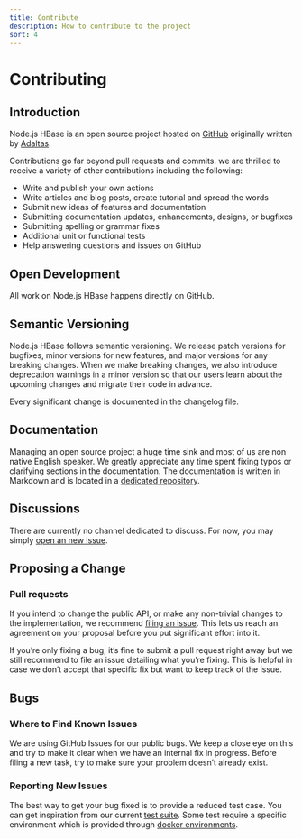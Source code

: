 ```yaml
---
title: Contribute
description: How to contribute to the project
sort: 4
---
```


# Contributing

## Introduction

Node.js HBase is an open source project hosted on [GitHub](https://github.com/adaltas/node-hbase) originally written by [Adaltas](http://www.adaltas.com).

Contributions go far beyond pull requests and commits. we are thrilled to receive a variety of other contributions including the following:

- Write and publish your own actions
- Write articles and blog posts, create tutorial and spread the words
- Submit new ideas of features and documentation
- Submitting documentation updates, enhancements, designs, or bugfixes
- Submitting spelling or grammar fixes
- Additional unit or functional tests
- Help answering questions and issues on GitHub

## Open Development

All work on Node.js HBase happens directly on GitHub.

## Semantic Versioning

Node.js HBase follows semantic versioning. We release patch versions for bugfixes, minor versions for new features, and major versions for any breaking changes. When we make breaking changes, we also introduce deprecation warnings in a minor version so that our users learn about the upcoming changes and migrate their code in advance.

Every significant change is documented in the changelog file.

## Documentation

Managing an open source project a huge time sink and most of us are non native English speaker. We greatly appreciate any time spent fixing typos or clarifying sections in the documentation. The documentation is written in Markdown and is located in a [dedicated repository](https://github.com/adaltas/node-hbase-docs).

## Discussions

There are currently no channel dedicated to discuss. For now, you may simply [open an new issue](https://github.com/adaltas/node-hbase/issues/new).

## Proposing a Change

### Pull requests

If you intend to change the public API, or make any non-trivial changes to the implementation, we recommend [filing an issue](https://github.com/adaltas/node-hbase/issues/new). This lets us reach an agreement on your proposal before you put significant effort into it.

If you’re only fixing a bug, it’s fine to submit a pull request right away but we still recommend to file an issue detailing what you’re fixing. This is helpful in case we don’t accept that specific fix but want to keep track of the issue.

## Bugs

### Where to Find Known Issues

We are using GitHub Issues for our public bugs. We keep a close eye on this and try to make it clear when we have an internal fix in progress. Before filing a new task, try to make sure your problem doesn’t already exist.

### Reporting New Issues

The best way to get your bug fixed is to provide a reduced test case. You can get inspiration from our current [test suite](https://github.com/adaltas/node-hbase/tree/master/test). Some test require a specific environment which is provided through [docker environments](https://github.com/adaltas/node-nikita/tree/master/docker).
